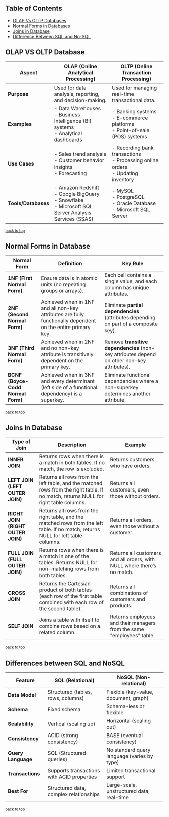 ## Table of Contents
- [OLAP Vs OLTP Databases](#olap-vs-oltp-databses)
- [Normal Forms in Databases](#normal-forms-in-database)
- [Joins in Database](#joins-in-database)
- [Difference Between SQL and No-SQL](#differences-between-sql-and-nosql)

## OLAP VS OLTP Database
| **Aspect**      | **OLAP (Online Analytical Processing)**                                                                 | **OLTP (Online Transaction Processing)**                                                    |
|------------------|--------------------------------------------------------------------------------------------------------|--------------------------------------------------------------------------------------------|
| **Purpose**      | Used for data analysis, reporting, and decision-making.                                                | Used for managing real-time transactional data.                                            |
| **Examples**     | - Data Warehouses<br>- Business Intelligence (BI) systems<br>- Analytical dashboards                   | - Banking systems<br>- E-commerce platforms<br>- Point-of-sale (POS) systems              |
| **Use Cases**    | - Sales trend analysis<br>- Customer behavior insights<br>- Forecasting                                | - Recording bank transactions<br>- Processing online orders<br>- Updating inventory       |
| **Tools/Databases** | - Amazon Redshift<br>- Google BigQuery<br>- Snowflake<br>- Microsoft SQL Server Analysis Services (SSAS) | - MySQL<br>- PostgreSQL<br>- Oracle Database<br>- Microsoft SQL Server                    | 

<sub>[back to top](#table-of-contents)</sub>

## Normal Forms in Database

| **Normal Form**         | **Definition**                                                                                     | **Key Rule**                                                                                     |
|--------------------------|---------------------------------------------------------------------------------------------------|--------------------------------------------------------------------------------------------------|
| **1NF (First Normal Form)** | Ensure data is in atomic units (no repeating groups or arrays).                                  | Each cell contains a single value, and each column has unique attributes.                       |
| **2NF (Second Normal Form)** | Achieved when in 1NF and all non-key attributes are fully functionally dependent on the entire primary key. | Eliminate **partial dependencies** (attributes depending on part of a composite key).            |
| **3NF (Third Normal Form)** | Achieved when in 2NF and no non-key attribute is transitively dependent on the primary key.     | Remove **transitive dependencies** (non-key attributes depend on other non-key attributes).      |
| **BCNF (Boyce-Codd Normal Form)** | Achieved when in 3NF and every determinant (left side of a functional dependency) is a superkey.         | Eliminate functional dependencies where a non-superkey determines another attribute.             |

<sub>[back to top](#table-of-contents)</sub>

## Joins in Database
| **Type of Join**   | **Description**                                                                                              | **Example**                                                                 |
|--------------------|--------------------------------------------------------------------------------------------------------------|-----------------------------------------------------------------------------|
| **INNER JOIN**     | Returns rows when there is a match in both tables. If no match, the row is excluded.                        | Returns customers who have orders.                                         |
| **LEFT JOIN (LEFT OUTER JOIN)** | Returns all rows from the left table, and the matched rows from the right table. If no match, returns NULL for right table columns. | Returns all customers, even those without orders.                          |
| **RIGHT JOIN (RIGHT OUTER JOIN)** | Returns all rows from the right table, and the matched rows from the left table. If no match, returns NULL for left table columns.  | Returns all orders, even those without a customer.                         |
| **FULL JOIN (FULL OUTER JOIN)** | Returns rows when there is a match in one of the tables. Returns NULL for non-matching rows from both tables. | Returns all customers and all orders, with NULL where there’s no match.   |
| **CROSS JOIN**     | Returns the Cartesian product of both tables (each row of the first table combined with each row of the second table). | Returns all combinations of customers and products.                        |
| **SELF JOIN**      | Joins a table with itself to combine rows based on a related column.                                          | Returns employees and their managers from the same "employees" table.      |

<sub>[back to top](#table-of-contents)</sub>


## Differences between SQL and NoSQL

| Feature               | SQL (Relational)                           | NoSQL (Non-relational)                     |
|-----------------------|--------------------------------------------|--------------------------------------------|
| **Data Model**         | Structured (tables, rows, columns)         | Flexible (key-value, document, graph)      |
| **Schema**             | Fixed schema                               | Schema-less or flexible                    |
| **Scalability**        | Vertical (scaling up)                      | Horizontal (scaling out)                   |
| **Consistency**        | ACID (strong consistency)                  | BASE (eventual consistency)                |
| **Query Language**     | SQL (Structured queries)                   | No standard query language (varies by type)|
| **Transactions**       | Supports transactions with ACID properties | Limited transactional support              |
| **Best For**           | Structured data, complex relationships     | Large-scale, unstructured data, real-time  |


<sub>[back to top](#table-of-contents)</sub>
